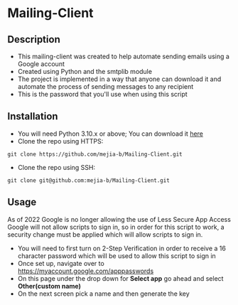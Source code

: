 # Mailing-Client

## Description


- This mailing-client was created to help automate sending emails using a Google account
- Created using Python and the smtplib module
- The project is implemented in a way that anyone can download it and automate the process of sending messages to any recipient
- This is the password that you'll use when using this script



## Installation

- You will need Python 3.10.x or above; You can download it [here](https://www.python.org/)
- Clone the repo using HTTPS:
```
git clone https://github.com/mejia-b/Mailing-Client.git
```
- Clone the repo using SSH:
```
git clone git@github.com:mejia-b/Mailing-Client.git
```

## Usage

As of 2022 Google is no longer allowing the use of Less Secure App Access  
Google will not allow scripts to sign in, so in order for this script to 
work, a security change must be applied which will allow scripts to sign in.

- You will need to first turn on 2-Step Verification in order to receive
a 16 character password which will be used to allow this script to sign in
- Once set up, navigate over to https://myaccount.google.com/apppasswords
- On this page under the drop down for **Select app** go ahead and select **Other(custom name)**
- On the next screen pick a name and then generate the key


    